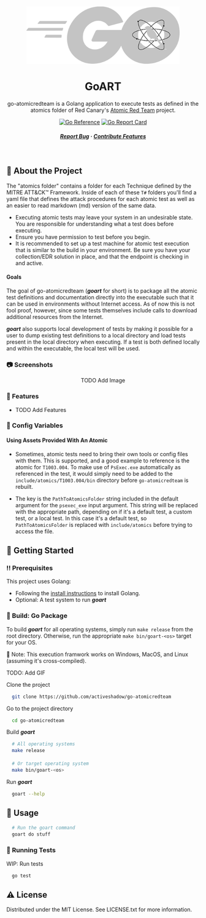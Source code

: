 #

<div align="center">

  <img src="include/logo.png" alt="logo" width="400" height="auto" />
  <h1>GoART</h1>

  <p>
    go-atomicredteam is a Golang application to execute tests as defined in the atomics folder of Red Canary's <a href="https://github.com/redcanaryco/atomic-red-team">Atomic Red Team</a> project.
  </p>

<!-- Badges -->

[![Go Reference](https://pkg.go.dev/badge/github.com/activeshadow/go-atomicredteam.svg)](https://pkg.go.dev/github.com/activeshadow/go-atomicredteam) [![Go Report Card](https://goreportcard.com/badge/github.com/activeshadow/go-atomicredteam?style=flat-square)](https://goreportcard.com/report/github.com/activeshadow/go-atomicredteam)

<h5>
    <a href="https://github.com/activeshadow/go-atomicredteam/issues/">Report Bug</a>
  <span> · </span>
    <a href="https://github.com/activeshadow/go-atomicredteam/pulls/">Contribute Features</a>
  </h5>
</div>

<br />

<!-- About the Project -->
## :star2: About the Project

The "atomics folder" contains a folder for each Technique defined by the MITRE ATT&CK™ Framework. Inside of each of these `T#` folders you'll find a yaml file that defines the attack procedures for each atomic test as well as an easier to read markdown (md) version of the same data.

- Executing atomic tests may leave your system in an undesirable state. You are responsible for understanding what a test does before executing.
- Ensure you have permission to test before you begin.
- It is recommended to set up a test machine for atomic test execution that is similar to the build in your environment. Be sure you have your collection/EDR solution in place, and that the endpoint is checking in and active.

#### Goals

The goal of go-atomicredteam (***goart*** for short) is to package all the atomic test definitions and documentation directly into the executable such that it can be used in environments without Internet access. As of now this is not fool proof, however, since some tests themselves include calls to download additional resources from the Internet.

***goart*** also supports local development of tests by making it possible for a
user to dump existing test definitions to a local directory and load tests
present in the local directory when executing. If a test is both defined
locally and within the executable, the local test will be used.

<!-- Screenshots -->
### :camera: Screenshots

<p align="center">
  TODO Add Image
</p>


<!-- Features -->
### :dart: Features

- TODO Add Features
<!-- Config Variables -->
### :key: Config Variables

#### Using Assets Provided With An Atomic

- Sometimes, atomic tests need to bring their own tools or config files with them.
This is supported, and a good example to reference is the atomic for
`T1003.004`. To make use of `PsExec.exe` automatically as referenced in the
test, it would simply need to be added to the `include/atomics/T1003.004/bin`
directory before `go-atomicredteam` is rebuilt.

- The key is the `PathToAtomicsFolder` string included in the default argument for
the `psexec_exe` input argument. This string will be replaced with the
appropriate path, depending on if it's a default test, a custom test, or a local
test. In this case it's a default test, so `PathToAtomicsFolder` is replaced
with `include/atomics` before trying to access the file.

<!-- Getting Started -->
## :toolbox: Getting Started

<!-- Prerequisites -->
### :bangbang: Prerequisites

This project uses Golang:

- Following the [install instructions](https://go.dev/doc/install) to install Golang.
- Optional: A test system to run ***goart***

<!-- Run Locally -->
### :running: Build: Go Package

To build ***goart*** for all operating systems, simply run `make release` from
the root directory. Otherwise, run the appropriate `make bin/goart-<os>`
target for your OS.

📝 Note: This execution framwork works on Windows, MacOS, and Linux (assuming it's cross-compiled).

TODO: Add GIF

Clone the project

```bash
  git clone https://github.com/activeshadow/go-atomicredteam
```

Go to the project directory

```bash
  cd go-atomicredteam
```

Build ***goart***

```bash
  # All operating systems
  make release

  # Or target operating system
  make bin/goart-<os>
```

Run ***goart***

```bash
  goart --help
```

<!-- Usage -->
## :eyes: Usage

```bash
  # Run the goart command
  goart do stuff
```

<!-- Running Tests -->
### :test_tube: Running Tests

WIP: Run tests

```bash
  go test
```

<!-- License -->
## :warning: License

Distributed under the MIT License. See LICENSE.txt for more information.
